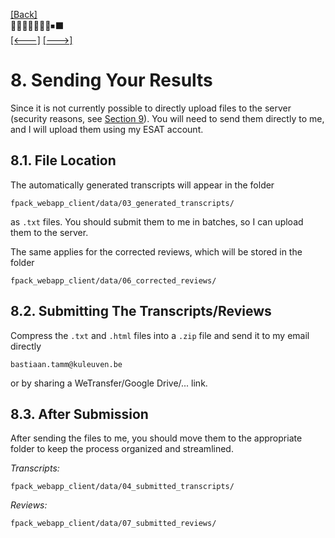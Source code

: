 [\[Back\]](./README.md) \
🔲🔲🔲🔲🔲🔲🔲⏹⬛️ \
[\[<---\]](./07_cooperation_between_annotators.md) [\[--->\]](./09_future_work.md)

# 8. Sending Your Results

Since it is not currently possible to directly upload files to the server
(security reasons, see [Section 9](09_future_work)). You will need to send them directly to me,
and I will upload them using my ESAT account.

## 8.1. File Location

The automatically generated transcripts will appear in the folder
```
fpack_webapp_client/data/03_generated_transcripts/
```
as `.txt` files. You should submit them to me in batches, so I can upload them to the
server.

The same applies for the corrected reviews, which will be stored in the folder
```
fpack_webapp_client/data/06_corrected_reviews/
```

## 8.2. Submitting The Transcripts/Reviews

Compress the `.txt` and `.html` files into a `.zip` file and send it to my email
directly
```
bastiaan.tamm@kuleuven.be
```
or by sharing a WeTransfer/Google Drive/... link.

## 8.3. After Submission

After sending the files to me, you should move them to the appropriate folder to keep the process organized and streamlined.

*Transcripts:*
```
fpack_webapp_client/data/04_submitted_transcripts/
```

*Reviews:*
```
fpack_webapp_client/data/07_submitted_reviews/
```

